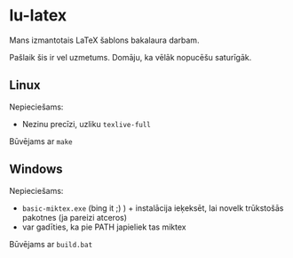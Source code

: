 lu-latex
========

Mans izmantotais LaTeX šablons bakalaura darbam.

Pašlaik šis ir vel uzmetums. Domāju, ka vēlāk nopucēšu saturīgāk.

## Linux

Nepieciešams:

* Nezinu precīzi, uzliku `texlive-full`

Būvējams ar `make`


## Windows

Nepieciešams:

* `basic-miktex.exe` (bing it ;) )  + instalācija ieķeksēt, lai novelk trūkstošās pakotnes (ja pareizi atceros)
* var gadīties, ka pie PATH japieliek tas miktex

Būvējams ar `build.bat`


